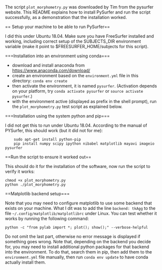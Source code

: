 The script `plot_morphometry.py` was downloaded by Tim from the pysurfer website. This README explains how to install PySurfer and run the script successfully, as a demonstration that the installation worked.


== Setup your machine to be able to run PySurfer==

I did this under Ubuntu 18.04. Make sure you have FreeSurfer installed and working, including correct setup of the SUBJECTS_DIR environment variable (make it point to $FREESURFER_HOME/subjects for this script).


===Installation into an environment using conda===

- download and install anaconda from https://www.anaconda.com/download/
- create an environment based on the `environment.yml` file in this directory: `conda env create`
- then activate the environment, it is named `pysurfer`. (Activation depends on your platform, try `conda activate pysurfer` or `source activate pysurfer`.)
- with the environment active (displayed as prefix in the shell prompt), run the `plot_morphometry.py` test script as explained below.

===Installation using the system python and pip===

I did not get this to run under Ubuntu 18.04. According to the manual of PYSurfer, this should work (but it did not for me):

        sudo apt-get install python-pip
        pip install numpy scipy ipython nibabel matplotlib mayavi imageio pysurfer

==Run the script to ensure it worked out==

This should do it for the installation of the software, now run the script to verify it works:

    chmod +x plot_morphometry.py
    python ./plot_morphometry.py

==Matplotlib backend setup===

Note that you may need to configure matplotlib to use some backend that exists on your machine. What I dit was to add the line `backend: tkAgg` to the file `~/.config/matplotlib/matplotlibrc` under Linux. You can test whether it works by running the following command:

    python -c "from pylab import *; plot(); show();" --verbose-helpful

Do not omit the last part, otherwise no error message is displayed if something goes wrong. Note that, depending on the backend you decide for, you may need to install additional python packages for that backend into the environment. To do that, search them in pip, then add them to the `environment.yml` file manually, then run `conda env update` to have conda actually install them.
